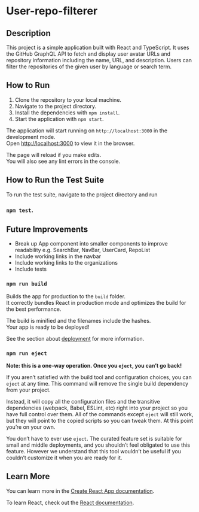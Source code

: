 # User-repo-filterer

## Description

This project is a simple application built with React and TypeScript. It uses the GitHub GraphQL API to fetch and display user avatar URLs and repository information including the name, URL, and description. Users can filter the repositories of the given user by language or search term.

## How to Run

1. Clone the repository to your local machine.
2. Navigate to the project directory.
3. Install the dependencies with `npm install`.
4. Start the application with `npm start`.

The application will start running on `http://localhost:3000` in the development mode.\
Open [http://localhost:3000](http://localhost:3000) to view it in the browser.

The page will reload if you make edits.\
You will also see any lint errors in the console.

## How to Run the Test Suite

To run the test suite, navigate to the project directory and run 
### `npm test`.

## Future Improvements

- Break up App component into smaller components to improve readability e.g. SearchBar, NavBar, UserCard, RepoList
- Include working links in the navbar 
- Include working links to the organizations 
- Include tests 

### `npm run build`

Builds the app for production to the `build` folder.\
It correctly bundles React in production mode and optimizes the build for the best performance.

The build is minified and the filenames include the hashes.\
Your app is ready to be deployed!

See the section about [deployment](https://facebook.github.io/create-react-app/docs/deployment) for more information.

### `npm run eject`

**Note: this is a one-way operation. Once you `eject`, you can’t go back!**

If you aren’t satisfied with the build tool and configuration choices, you can `eject` at any time. This command will remove the single build dependency from your project.

Instead, it will copy all the configuration files and the transitive dependencies (webpack, Babel, ESLint, etc) right into your project so you have full control over them. All of the commands except `eject` will still work, but they will point to the copied scripts so you can tweak them. At this point you’re on your own.

You don’t have to ever use `eject`. The curated feature set is suitable for small and middle deployments, and you shouldn’t feel obligated to use this feature. However we understand that this tool wouldn’t be useful if you couldn’t customize it when you are ready for it.

## Learn More

You can learn more in the [Create React App documentation](https://facebook.github.io/create-react-app/docs/getting-started).

To learn React, check out the [React documentation](https://reactjs.org/).
